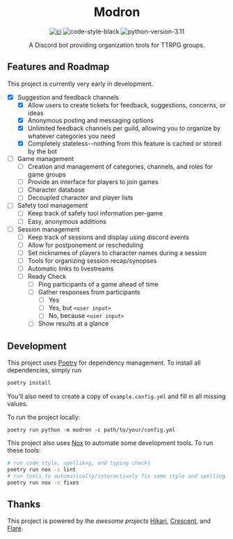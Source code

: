 <div align="center">

# Modron

[![ci](https://github.com/drowrin/modron/actions/workflows/ci.yml/badge.svg)](https://github.com/drowrin/modron/actions/workflows/ci.yml)
![code-style-black](https://badgen.net/badge/code-style/black/black)
![python-version-3.11](https://badgen.net/badge/python/3%2E11/blue)

A Discord bot providing organization tools for TTRPG groups.

</div>

## Features and Roadmap

This project is currently very early in development.

- [x] Suggestion and feedback channels
  - [x] Allow users to create tickets for feedback, suggestions, concerns, or ideas
  - [x] Anonymous posting and messaging options
  - [x] Unlimited feedback channels per guild, allowing you to organize by whatever categories you need
  - [x] Completely stateless--nothing from this feature is cached or stored by the bot
- [ ] Game management
  - [ ] Creation and management of categories, channels, and roles for game groups
  - [ ] Provide an interface for players to join games
  - [ ] Character database
  - [ ] Decoupled character and player lists
- [ ] Safety tool management
  - [ ] Keep track of safety tool information per-game
  - [ ] Easy, anonymous additions
- [ ] Session management
  - [ ] Keep track of sessions and display using discord events
  - [ ] Allow for postponement or rescheduling
  - [ ] Set nicknames of players to character names during a session
  - [ ] Tools for organizing session recap/synopses
  - [ ] Automatic links to livestreams
  - [ ] Ready Check
    - [ ] Ping participants of a game ahead of time
    - [ ] Gather responses from participants
      - [ ] Yes
      - [ ] Yes, but `<user input>`
      - [ ] No, because `<user input>`
    - [ ] Show results at a glance

## Development

This project uses [Poetry](https://python-poetry.org/) for dependency management. To install all dependencies, simply run

```sh
poetry install
```

You'll also need to create a copy of `example.config.yml` and fill in all missing values.

To run the project locally:

```
poetry run python -m modron -c path/to/your/config.yml
```

This project also uses [Nox](https://nox.thea.codes/en/stable/) to automate some development tools. To run these tools:

```sh
# run code style, spellikng, and typing checks
poetry run nox -s lint
# run tools to automatically/interactively fix some style and spelling issues
poetry run nox -s fixes
```

## Thanks

This project is powered by the *awesome projects* [Hikari](https://github.com/hikari-py/hikari), [Crescent](https://github.com/magpie-dev/hikari-crescent), and [Flare](https://github.com/brazier-dev/hikari-flare).
